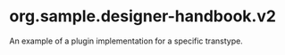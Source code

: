 # org.sample.designer-handbook.v2

An example of a plugin implementation for a specific transtype.  
